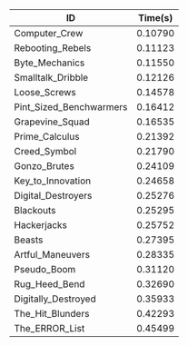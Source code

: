 |ID|Time(s)|
|-|-|
|Computer_Crew|0.10790|
|Rebooting_Rebels|0.11123|
|Byte_Mechanics|0.11550|
|Smalltalk_Dribble|0.12126|
|Loose_Screws|0.14578|
|Pint_Sized_Benchwarmers|0.16412|
|Grapevine_Squad|0.16535|
|Prime_Calculus|0.21392|
|Creed_Symbol|0.21790|
|Gonzo_Brutes|0.24109|
|Key_to_Innovation|0.24658|
|Digital_Destroyers|0.25276|
|Blackouts|0.25295|
|Hackerjacks|0.25752|
|Beasts|0.27395|
|Artful_Maneuvers|0.28335|
|Pseudo_Boom|0.31120|
|Rug_Heed_Bend|0.32690|
|Digitally_Destroyed|0.35933|
|The_Hit_Blunders|0.42293|
|The_ERROR_List|0.45499|
